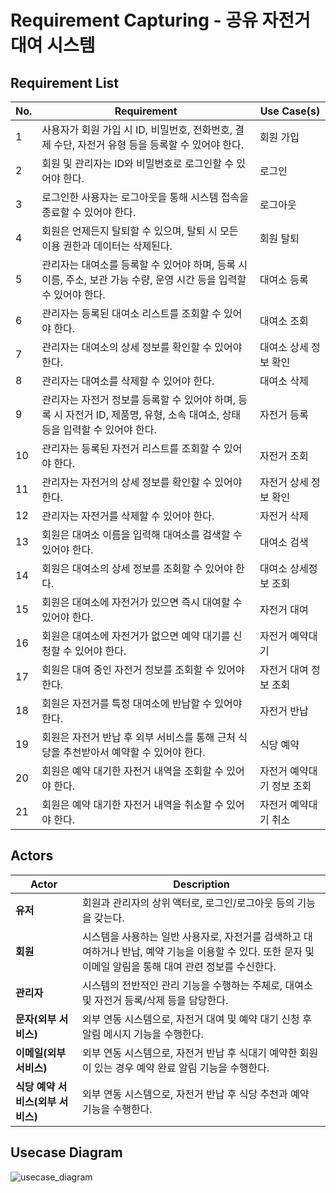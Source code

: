 # Requirement Capturing - 공유 자전거 대여 시스템

## Requirement List

| **No.** | **Requirement** | **Use Case(s)** |
|---|-------------------------------|----------------------------|
| 1 | 사용자가 회원 가입 시 ID, 비밀번호, 전화번호, 결제 수단, 자전거 유형 등을 등록할 수 있어야 한다. | 회원 가입 |
| 2 | 회원 및 관리자는 ID와 비밀번호로 로그인할 수 있어야 한다. | 로그인 |
| 3 | 로그인한 사용자는 로그아웃을 통해 시스템 접속을 종료할 수 있어야 한다. | 로그아웃 |
| 4 | 회원은 언제든지 탈퇴할 수 있으며, 탈퇴 시 모든 이용 권한과 데이터는 삭제된다. | 회원 탈퇴 |
| 5 | 관리자는 대여소를 등록할 수 있어야 하며, 등록 시 이름, 주소, 보관 가능 수량, 운영 시간 등을 입력할 수 있어야 한다. | 대여소 등록 |
| 6 | 관리자는 등록된 대여소 리스트를 조회할 수 있어야 한다. | 대여소 조회 |
| 7 | 관리자는 대여소의 상세 정보를 확인할 수 있어야 한다. | 대여소 상세 정보 확인 |
| 8 | 관리자는 대여소를 삭제할 수 있어야 한다. | 대여소 삭제 |
| 9 | 관리자는 자전거 정보를 등록할 수 있어야 하며, 등록 시 자전거 ID, 제품명, 유형, 소속 대여소, 상태 등을 입력할 수 있어야 한다. | 자전거 등록 |
| 10 | 관리자는 등록된 자전거 리스트를 조회할 수 있어야 한다. | 자전거 조회 |
| 11 | 관리자는 자전거의 상세 정보를 확인할 수 있어야 한다. | 자전거 상세 정보 확인 |
| 12 | 관리자는 자전거를 삭제할 수 있어야 한다. | 자전거 삭제 |
| 13 | 회원은 대여소 이름을 입력해 대여소를 검색할 수 있어야 한다. | 대여소 검색 |
| 14 | 회원은 대여소의 상세 정보를 조회할 수 있어야 한다. | 대여소 상세정보 조회 |
| 15 | 회원은 대여소에 자전거가 있으면 즉시 대여할 수 있어야 한다. | 자전거 대여 |
| 16 | 회원은 대여소에 자전거가 없으면 예약 대기를 신청할 수 있어야 한다. | 자전거 예약대기 |
| 17 | 회원은 대여 중인 자전거 정보를 조회할 수 있어야 한다. | 자전거 대여 정보 조회 |
| 18 | 회원은 자전거를 특정 대여소에 반납할 수 있어야 한다. | 자전거 반납 |
| 19 | 회원은 자전거 반납 후 외부 서비스를 통해 근처 식당을 추천받아서 예약할 수 있어야 한다. | 식당 예약 |
| 20 | 회원은 예약 대기한 자전거 내역을 조회할 수 있어야 한다. | 자전거 예약대기 정보 조회 |
| 21 | 회원은 예약 대기한 자전거 내역을 취소할 수 있어야 한다. | 자전거 예약대기 취소 |


## Actors

| **Actor**       | **Description** |
|-----------------|------------------|
| **유저** | 회원과 관리자의 상위 액터로, 로그인/로그아웃 등의 기능을 갖는다. |
| **회원** | 시스템을 사용하는 일반 사용자로, 자전거를 검색하고 대여하거나 반납, 예약 기능을 이용할 수 있다. 또한 문자 및 이메일 알림을 통해 대여 관련 정보를 수신한다. |
| **관리자** | 시스템의 전반적인 관리 기능을 수행하는 주체로, 대여소 및 자전거 등록/삭제 등을 담당한다. |
| **문자(외부 서비스)** | 외부 연동 시스템으로, 자전거 대여 및 예약 대기 신청 후 알림 메시지 기능을 수행한다. |
| **이메일(외부 서비스)** | 외부 연동 시스템으로, 자전거 반납 후 식대기 예약한 회원이 있는 경우 예약 완료 알림 기능을 수행한다. |
| **식당 예약 서비스(외부 서비스)** | 외부 연동 시스템으로, 자전거 반납 후 식당 추천과 예약 기능을 수행한다. |


## Usecase Diagram
![usecase_diagram](https://github.com/user-attachments/assets/4aa35e45-b56f-4aea-bd38-9264427e489f)

